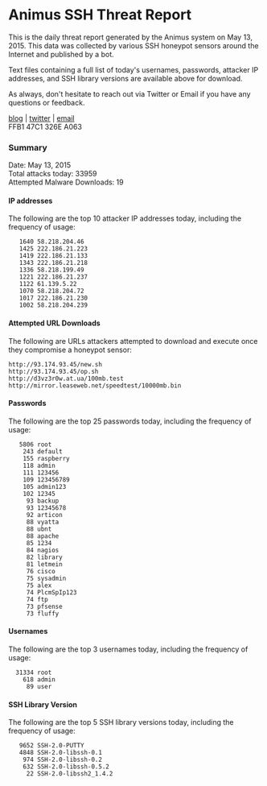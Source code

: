# Animus SSH Threat Report

This is the daily threat report generated by the Animus system on May 13, 2015. This data was collected by various SSH honeypot sensors around the Internet and published by a bot.  

Text files containing a full list of today's usernames, passwords, attacker IP addresses, and SSH library versions are available above for download.  

As always, don't hesitate to reach out via Twitter or Email if you have any questions or feedback.  

[blog](http://morris.guru) | [twitter](https://twitter.com/andrew___morris) | [email](mailto:andrew@morris.guru)  
FFB1 47C1 326E A063  

### Summary

Date: May 13, 2015  
Total attacks today: 33959  
Attempted Malware Downloads: 19 

#### IP addresses
The following are the top 10 attacker IP addresses today, including the frequency of usage:
```
   1640 58.218.204.46
   1425 222.186.21.223
   1419 222.186.21.133
   1343 222.186.21.218
   1336 58.218.199.49
   1221 222.186.21.237
   1122 61.139.5.22
   1070 58.218.204.72
   1017 222.186.21.230
   1002 58.218.204.239
```

#### Attempted URL Downloads
The following are URLs attackers attempted to download and execute once they compromise a honeypot sensor:
```
http://93.174.93.45/new.sh
http://93.174.93.45/op.sh
http://d3vz3r0w.at.ua/100mb.test
http://mirror.leaseweb.net/speedtest/10000mb.bin
```

#### Passwords
The following are the top 25 passwords today, including the frequency of usage:
```
   5806 root
    243 default
    155 raspberry
    118 admin
    111 123456
    109 123456789
    105 admin123
    102 12345
     93 backup
     93 12345678
     92 articon
     88 vyatta
     88 ubnt
     88 apache
     85 1234
     84 nagios
     82 library
     81 letmein
     76 cisco
     75 sysadmin
     75 alex
     74 PlcmSpIp123
     74 ftp
     73 pfsense
     73 fluffy
```

#### Usernames
The following are the top 3 usernames today, including the frequency of usage:
```
  31334 root
    618 admin
     89 user
```

#### SSH Library Version
The following are the top 5 SSH library versions today, including the frequency of usage:
```
   9652 SSH-2.0-PUTTY
   4848 SSH-2.0-libssh-0.1
    974 SSH-2.0-libssh-0.2
    632 SSH-2.0-libssh-0.5.2
     22 SSH-2.0-libssh2_1.4.2
```
